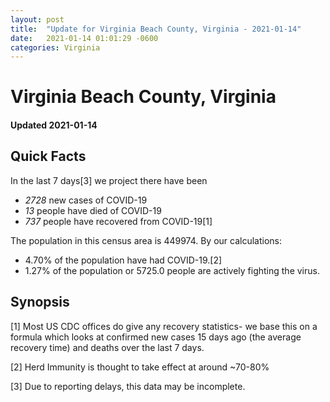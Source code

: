 ```yaml
---
layout: post
title:  "Update for Virginia Beach County, Virginia - 2021-01-14"
date:   2021-01-14 01:01:29 -0600
categories: Virginia
---
```


# Virginia Beach County, Virginia
#### Updated 2021-01-14

## Quick Facts

In the last 7 days[3] we project there have been
- *2728* new cases of COVID-19
- *13* people have died of COVID-19
- *737* people have recovered from COVID-19[1]

The population in this census area is 449974. By our calculations:
- 4.70% of the population have had COVID-19.[2]
- 1.27% of the population or 5725.0 people are actively fighting the virus.

## Synopsis




[1] Most US CDC offices do give any recovery statistics- we base this on a formula which looks at confirmed new cases
15 days ago (the average recovery time) and deaths over the last 7 days.

[2] Herd Immunity is thought to take effect at around ~70-80%

[3] Due to reporting delays, this data may be incomplete.
 
    